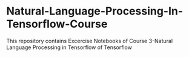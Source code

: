# Natural-Language-Processing-In-Tensorflow-Course
This repository contains Excercise Notebooks of Course 3-Natural Language Processing in Tensorflow of Tensorflow
